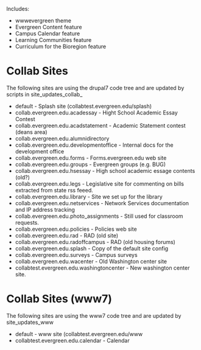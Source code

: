 Includes:
* wwwevergreen theme 
* Evergreen Content feature 
* Campus Calendar feature 
* Learning Communities feature 
* Curriculum for the Bioregion feature

# Collab Sites  
The following sites are using the drupal7 code tree and are updated by  
scripts in site_updates_collab_
* default - Splash site (collabtest.evergreen.edu/splash)
* collab.evergreen.edu.acadessay - Hight School Academic Essay Contest
* collab.evergreen.edu.acadstatement - Academic Statement contest (deans area)
* collab.evergreen.edu.alumnidirectory
* collab.evergreen.edu.developmentoffice - Internal docs for the development office
* collab.evergreen.edu.forms - Forms.evergreen.edu web site
* collab.evergreen.edu.groups - Evergreen groups (e.g. BUG) 
* collab.evergreen.edu.hsessay - High school academic essage contents (old?)
* collab.evergreen.edu.legs - Legislative site for commenting on bills extracted from state rss feeed. 
* collab.evergreen.edu.library - Site we set up for the library
* collab.evergreen.edu.netservices - Network Services documentation and IP address tracking
* collab.evergreen.edu.photo_assignments - Still used for classroom requests. 
* collab.evergreen.edu.policies - Policies web site
* collab.evergreen.edu.rad - RAD (old site)
* collab.evergreen.edu.radoffcampus - RAD (old housing forums)
* collab.evergreen.edu.splash - Copy of the default site config 
* collab.evergreen.edu.surveys - Campus surveys
* collab.evergreen.edu.wacenter - Old Washington center site 
* collabtest.evergreen.edu.washingtoncenter - New washington center site. 

# Collab Sites (www7)
The following sites are using the www7 code tree and are updated by 
site_updates_www
* default - www site (collabtest.evergreen.edu/www
* collabtest.evergreen.edu.calendar - Calendar

